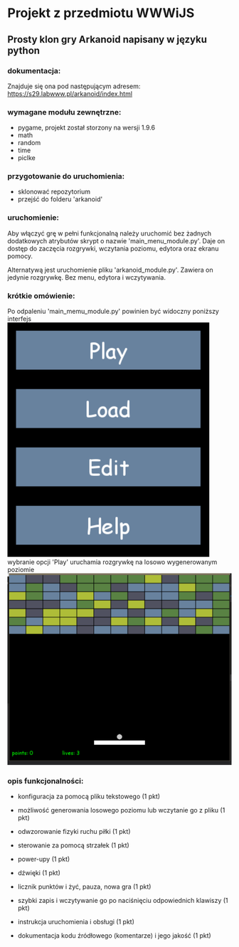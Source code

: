 # Projekt z przedmiotu WWWiJS

## Prosty klon gry Arkanoid napisany w języku python

### dokumentacja:
Znajduje się ona pod następującym adresem: https://s29.labwww.pl/arkanoid/index.html

### wymagane modułu zewnętrzne:
- pygame, projekt został storzony na wersji 1.9.6
- math
- random
- time
- piclke

### przygotowanie do uruchomienia:
- sklonować repozytorium
- przejść do folderu 'arkanoid'

### uruchomienie:
Aby włączyć grę w pełni funkcjonalną należy uruchomić bez żadnych dodatkowych atrybutów skrypt o nazwie 'main\_menu\_module.py'. Daje on dostęp do zaczęcia rozgrywki, wczytania poziomu, edytora oraz ekranu pomocy.

Alternatywą jest uruchomienie pliku 'arkanoid\_module.py'. Zawiera on jedynie rozgrywkę. Bez menu, edytora i wczytywania.

### krótkie omówienie:
Po odpaleniu 'main\_memu\_module.py' powinien być widoczny poniższy interfejs
![main interface](./images/menu.PNG)<br/>
wybranie opcji 'Play' uruchamia rozgrywkę na losowo wygenerowanym poziomie
![gameplay](./images/play.PNG)<br/>

### opis funkcjonalności:
- konfiguracja za pomocą pliku tekstowego (1 pkt)
- możliwość generowania losowego poziomu lub wczytanie go z pliku (1 pkt)
- odwzorowanie fizyki ruchu piłki (1 pkt)
- sterowanie za pomocą strzałek (1 pkt)
- power-upy (1 pkt)
- dźwięki (1 pkt)
- licznik punktów i żyć, pauza, nowa gra (1 pkt)
- szybki zapis i wczytywanie go po naciśnięciu odpowiednich klawiszy (1 pkt)

- instrukcja uruchomienia i obsługi (1 pkt)
- dokumentacja kodu źródłowego (komentarze) i jego jakość (1 pkt)
